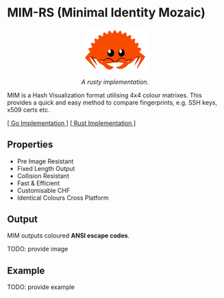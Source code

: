 # MIM-RS (Minimal Identity Mozaic)

<div align="center">
	<img width="150px" src=".github/rust.svg" />
	
*A rusty implementation.*
</div>


MIM is a Hash Visualization format utilising 4x4 colour matrixes. This provides a quick and easy method to compare fingerprints, e.g. SSH keys, x509 certs etc.

[\[ Go Implementation \]](https://github.com/go-compile/mim)
[\[ Rust Implementation \]](https://github.com/go-compile/mim-rs)

## Properties
- Pre Image Resistant
- Fixed Length Output
- Collision Resistant
- Fast & Efficient
- Customisable CHF
- Identical Colours Cross Platform

## Output

MIM outputs coloured **ANSI escape codes**.

TODO: provide image

## Example

TODO: provide example